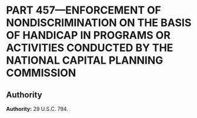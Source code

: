 # PART 457—ENFORCEMENT OF NONDISCRIMINATION ON THE BASIS OF HANDICAP IN PROGRAMS OR ACTIVITIES CONDUCTED BY THE NATIONAL CAPITAL PLANNING COMMISSION


## Authority

**Authority:** 29 U.S.C. 794. 


